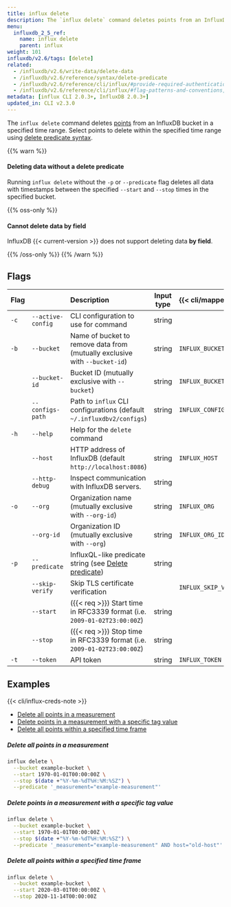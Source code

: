 ```yaml
---
title: influx delete
description: The `influx delete` command deletes points from an InfluxDB bucket.
menu:
  influxdb_2_5_ref:
    name: influx delete
    parent: influx
weight: 101
influxdb/v2.6/tags: [delete]
related:
  - /influxdb/v2.6/write-data/delete-data
  - /influxdb/v2.6/reference/syntax/delete-predicate
  - /influxdb/v2.6/reference/cli/influx/#provide-required-authentication-credentials, influx CLI—Provide required authentication credentials
  - /influxdb/v2.6/reference/cli/influx/#flag-patterns-and-conventions, influx CLI—Flag patterns and conventions
metadata: [influx CLI 2.0.3+, InfluxDB 2.0.3+]
updated_in: CLI v2.3.0
---
```


The `influx delete` command deletes [points](/influxdb/v2.6/reference/glossary/#point)
from an InfluxDB bucket in a specified time range.
Select points to delete within the specified time range using [delete predicate syntax](/influxdb/v2.6/reference/syntax/delete-predicate).

{{% warn %}}
#### Deleting data without a delete predicate

Running `influx delete` without the `-p` or `--predicate` flag deletes all data with timestamps between the specified
`--start` and `--stop` times in the specified bucket.

{{% oss-only %}}

#### Cannot delete data by field

InfluxDB {{< current-version >}} does not support deleting data **by field**.

{{% /oss-only %}}
{{% /warn %}}


## Flags
| Flag |                   | Description                                                                                               | Input type | {{< cli/mapped >}}    |
|:-----|:------------------|:----------------------------------------------------------------------------------------------------------|:----------:|:----------------------|
| `-c` | `--active-config` | CLI configuration to use for command                                                                      | string     |                       |
| `-b` | `--bucket`        | Name of bucket to remove data from (mutually exclusive with `--bucket-id`)                                | string     | `INFLUX_BUCKET_NAME`  |
|      | `--bucket-id`     | Bucket ID (mutually exclusive with `--bucket`)                                                            | string     | `INFLUX_BUCKET_ID`    |
|      | `--configs-path`  | Path to `influx` CLI configurations (default `~/.influxdbv2/configs`)                                     | string     | `INFLUX_CONFIGS_PATH` |
| `-h` | `--help`          | Help for the `delete` command                                                                             |            |                       |
|      | `--host`          | HTTP address of InfluxDB (default `http://localhost:8086`)                                                | string     | `INFLUX_HOST`         |
|      | `--http-debug`    | Inspect communication with InfluxDB servers.                                                              | string     |                       |
| `-o` | `--org`           | Organization name (mutually exclusive with `--org-id`)                                                    | string     | `INFLUX_ORG`          |
|      | `--org-id`        | Organization ID (mutually exclusive with `--org`)                                                         | string     | `INFLUX_ORG_ID`       |
| `-p` | `--predicate`     | InfluxQL-like predicate string (see [Delete predicate](/influxdb/v2.6/reference/syntax/delete-predicate)) | string     |                       |
|      | `--skip-verify`   | Skip TLS certificate verification                                                                         |            | `INFLUX_SKIP_VERIFY`  |
|      | `--start`         | ({{< req >}}) Start time in RFC3339 format (i.e. `2009-01-02T23:00:00Z`)                                  | string     |                       |
|      | `--stop`          | ({{< req >}}) Stop time in RFC3339 format (i.e. `2009-01-02T23:00:00Z`)                                   | string     |                       |
| `-t` | `--token`         | API token                                                                                                 | string     | `INFLUX_TOKEN`        |

## Examples

{{< cli/influx-creds-note >}}

- [Delete all points in a measurement](#delete-all-points-in-a-measurement)
- [Delete points in a measurement with a specific tag value](#delete-points-in-a-measurement-with-a-specific-tag-value)
- [Delete all points within a specified time frame](#delete-all-points-within-a-specified-time-frame)

##### Delete all points in a measurement
```sh
influx delete \
  --bucket example-bucket \
  --start 1970-01-01T00:00:00Z \
  --stop $(date +"%Y-%m-%dT%H:%M:%SZ") \
  --predicate '_measurement="example-measurement"'
```

##### Delete points in a measurement with a specific tag value
```sh
influx delete \
  --bucket example-bucket \
  --start 1970-01-01T00:00:00Z \
  --stop $(date +"%Y-%m-%dT%H:%M:%SZ") \
  --predicate '_measurement="example-measurement" AND host="old-host"'
```

##### Delete all points within a specified time frame
```sh
influx delete \
  --bucket example-bucket \
  --start 2020-03-01T00:00:00Z \
  --stop 2020-11-14T00:00:00Z
```
